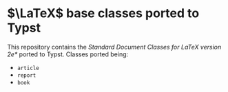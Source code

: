 # $\LaTeX$ base classes ported to Typst

This repository contains the *Standard Document Classes for LaTeX version 2e\** ported to Typst. Classes ported being:

- `article`
- `report`
- `book`
